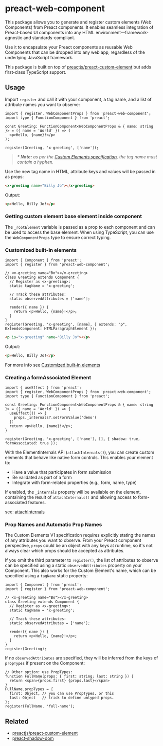 # preact-web-component

This package allows you to generate and register custom elements (Web Components) from Preact components. It enables 
seamless integration of Preact-based UI components into any HTML environment—framework-agnostic and standards-compliant.

Use it to encapsulate your Preact components as reusable Web Components that can be dropped into any web app, regardless 
of the underlying JavaScript framework.

This package is built on top of [preactjs/preact-custom-element](https://github.com/preactjs/preact-custom-element) but
adds first-class TypeScript support.

## Usage

Import `register` and call it with your component, a tag name, and a list of attribute names you want to observe:

```tsx
import { register, WebComponentProps } from 'preact-web-component';
import type { FunctionComponent } from 'preact';

const Greeting: FunctionComponent<WebComponentProps & { name: string }> = ({ name = 'World' }) => (
  <p>Hello, {name}!</p>
);

register(Greeting, 'x-greeting', ['name']);
```

> _**\* Note:** as per the [Custom Elements specification](https://html.spec.whatwg.org/multipage/custom-elements.html#valid-custom-element-name), the tag name must contain a hyphen._

Use the new tag name in HTML, attribute keys and values will be passed in as props:

```html
<x-greeting name="Billy Jo"></x-greeting>
```

Output:

```html
<p>Hello, Billy Jo!</p>
```

### Getting custom element base element inside component

The `_rootElement` variable is passed as a prop to each component and can be used to access the base element. When using 
TypeScript, you can use the `WebComponentProps` type to ensure correct typing.

### Customized built-in elements

```tsx
import { Component } from 'preact';
import { register } from 'preact-web-component';

// <x-greeting name="Bo"></x-greeting>
class Greeting extends Component {
  // Register as <x-greeting>:
  static tagName = 'x-greeting';

  // Track these attributes:
  static observedAttributes = ['name'];

  render({ name }) {
    return <p>Hello, {name}!</p>;
  }
}
register(Greeting, 'x-greeting', [name], { extends: "p", ExtendsComponent: HTMLParagraphElement });
```

```html
<p is="x-greeting" name="Billy Jo"></p>
```

Output:

```html
<p>Hello, Billy Jo!</p>
```

For more info see [Customized built-in elements](https://developer.mozilla.org/en-US/docs/Web/API/Web_components/Using_custom_elements#customized_built-in_elements)

### Creating a formAssociated Element

```tsx
import { useEffect } from 'preact';
import { register, WebComponentProps } from 'preact-web-component';
import type { FunctionComponent } from 'preact';

const Greeting: FunctionComponent<WebComponentProps & { name: string }> = ({ name = 'World' }) => {
  useEffect(() => {
    props._internals?.setFormValue('demo')
  })
  return <p>Hello, {name}!</p>;
}

register(Greeting, 'x-greeting', ['name'], [], { shadow: true, formAssociated: true });
```

With the ElementInternals API (`attachInternals()`), you can create custom elements that behave like native form 
controls. This enables your element to:

- Have a value that participates in form submission
- Be validated as part of a form
- Integrate with form-related properties (e.g., form, name, type)

If enabled, the `_internals` property will be available on the element, containing the result of `attachInternals()` 
and allowing access to form-associated features.

see: [attachInternals](https://developer.mozilla.org/en-US/docs/Web/API/HTMLElement/attachInternals)

### Prop Names and Automatic Prop Names

The Custom Elements V1 specification requires explicitly stating the names of any attributes you want to observe. 
From your Preact component perspective, `props` could be an object with any keys at runtime, so it's not always clear 
which props should be accepted as attributes.

If you omit the third parameter to `register()`, the list of attributes to observe can be specified using a 
static `observedAttributes` property on your Component. This also works for the Custom Element's name, which can be 
specified using a `tagName` static property:

```tsx
import { Component } from 'preact';
import { register } from 'preact-web-component';

// <x-greeting name="Bo"></x-greeting>
class Greeting extends Component {
  // Register as <x-greeting>:
  static tagName = 'x-greeting';

  // Track these attributes:
  static observedAttributes = ['name'];

  render({ name }) {
    return <p>Hello, {name}!</p>;
  }
}
register(Greeting);
```

If no `observedAttributes` are specified, they will be inferred from the keys of `propTypes` if present on the Component:

```tsx
// Other option: use PropTypes:
function FullName(props: { first: string; last: string }) {
  return <span>{props.first} {props.last}</span>
}
FullName.propTypes = {
  first: Object, // you can use PropTypes, or this
  last: Object   // trick to define untyped props.
};
register(FullName, 'full-name');
```

## Related

- [preactjs/preact-custom-element](https://github.com/preactjs/preact-custom-element)
- [preact-shadow-dom](https://github.com/bspaulding/preact-shadow-dom)
